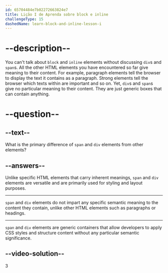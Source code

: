 ```yaml
---
id: 65704484e7b02272663824e7
title: Lição I de Aprenda sobre block e inline
challengeType: 15
dashedName: learn-block-and-inline-lesson-i
---
```


# --description--

You can't talk about `block` and `inline` elements without discussing `div`s and `span`s. All the other HTML elements you have encountered so far give meaning to their content. For example, paragraph elements tell the browser to display the text it contains as a paragraph. Strong elements tell the browser which texts within are important and so on. Yet, `div`s and `span`s give no particular meaning to their content. They are just generic boxes that can contain anything.

# --question--

## --text--

What is the primary difference of `span` and `div` elements from other elements?

## --answers--

Unlike specific HTML elements that carry inherent meanings, `span` and `div` elements are versatile and are primarily used for styling and layout purposes.

---

`span` and `div` elements do not impart any specific semantic meaning to the content they contain, unlike other HTML elements such as paragraphs or headings.

---

`span` and `div` elements are generic containers that allow developers to apply CSS styles and structure content without any particular semantic significance.

## --video-solution--

3
